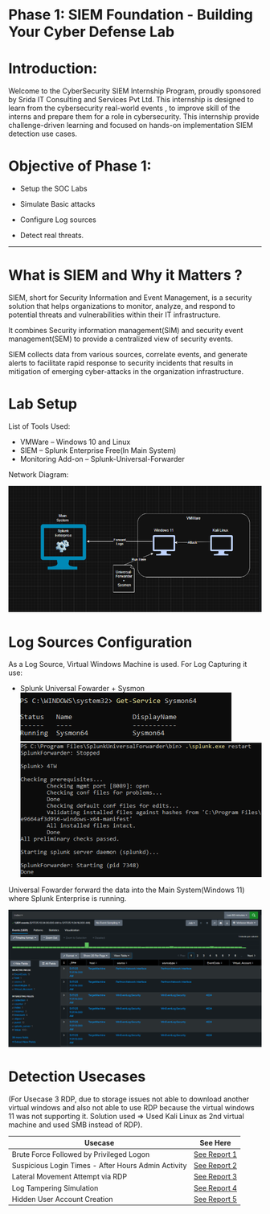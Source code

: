# Phase 1: SIEM Foundation - Building Your Cyber Defense Lab



# Introduction:

Welcome to the CyberSecurity SIEM Internship Program, proudly sponsored by Srida IT Consulting and Services Pvt Ltd.
This internship is designed to learn from the cybersecurity real-world events , to improve skill of the interns and prepare them for a role in cybersecurity.
This internship provide challenge-driven learning  and focused on hands-on implementation SIEM detection use cases.



# Objective of Phase 1:

* Setup the SOC Labs

* Simulate Basic attacks

* Configure Log sources

* Detect real threats.

***********        **************

# What is SIEM and Why it Matters ?


SIEM, short for Security Information and Event Management, is a security solution that helps organizations to monitor, analyze, and respond to potential threats and vulnerabilities within their IT infrastructure.

It combines Security information management(SIM) and security event management(SEM) to provide a centralized view of security events.

SIEM collects data from various sources, correlate events, and generate alerts to facilitate rapid response to security incidents that results in mitigation of emerging cyber-attacks in the organization infrastructure.


# Lab Setup

List of Tools Used:

* VMWare – Windows 10 and Linux  
* SIEM – Splunk Enterprise Free(In Main System)  
* Monitoring Add-on – Splunk-Universal-Forwarder

Network Diagram:

![SetUp](<screenshorts/Screenshot 2025-05-17 113039.png>)

# Log Sources Configuration

As a Log Source, Virtual Windows Machine is used. For Log Capturing it use:

- Splunk Universal Fowarder + Sysmon
![Sysmon](<screenshorts/Screenshot 2025-05-15 125229.png>)  
![Forwarder](<screenshorts/Screenshot 2025-05-17 130801-1.png>)


Universal Fowarder forward the data into the Main System(Windows 11) where Splunk Enterprise is running.

![Splunk](<screenshorts/Screenshot 2025-05-17 113437.png>)



# Detection Usecases

(For Usecase 3 RDP, due to storage issues not able to download another virtual windows and also not able to use RDP because the virtual windows 11 was not supporting it. Solution used => Used Kali Linux as 2nd virtual machine and used SMB instead of RDP).

| Usecase                                               | See Here                                                       |
|-------------------------------------------------------|----------------------------------------------------------------|
| Brute Force Followed by Privileged Logon              | [See Report 1](reports/REPORT-1-Brute-force-Detection.md)      |
| Suspicious Login Times - After Hours Admin Activity   | [See Report 2](<reports/REPORT-2-After_Hours_Logon.md>)        |
| Lateral Movement Attempt via RDP                      | [See Report 3](<reports/REPORT-3-RDP-Lateral-Movement.md>)     |
| Log Tampering Simulation                              | [See Report 4](<reports/REPORT-4-Log-Tampering.md>)            |
| Hidden User Account Creation                          | [See Report 5](<reports/REPORT-5-Hidden-User-Acc-Creation.md>) |


